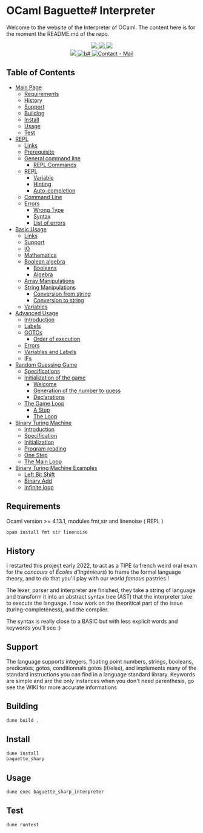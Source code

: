 # OCaml Baguette# Interpreter
Welcome to the website of the Interpreter of OCaml.
The content here is for the moment the README.md of the repo.

<div align="center">
<a href="https://github.com/coco33920/ocaml-baguettesharp-interpreter">
<img src="https://img.shields.io/static/v1?label=coco33920&message=ocaml-baguettesharp-interpreter&color=55cdfc&logo=github&style=for-the-badge">
</a>
<a href="https://github.com/coco33920/ocaml-baguettesharp-interpreter/releases">
<img src="https://img.shields.io/github/release/coco33920/ocaml-baguettesharp-interpreter?include_prereleases=&sort=semver&color=55cdfc&style=for-the-badge">
</a>
<a href="https://github.com/coco33920/ocaml-baguettesharp-interpreter/blob/master/LICENCE">
<img src="https://img.shields.io/badge/License-MIT-55cdfc?style=for-the-badge">
</a>
<br>
<a href="https://github.com/coco33920/ocaml-baguettesharp-interpreter/wiki">
<img src="https://img.shields.io/badge/view-Wiki-f7a8d8?style=for-the-badge">
</a>
<a href="https://www.baguettesharp.fr">
    <img alt="b#" src="https://img.shields.io/badge/Website-Baguette%23-f7a8d8?style=for-the-badge">
  </a>
<a href="mailto:contact@baguettesharp.fr"><img src="https://img.shields.io/badge/Contact-Mail-f7a8d8?style=for-the-badge&logo=thunderbird&logoColor=f7a8d8" alt="Contact - Mail"></a>
</div>

## Table of Contents
- [Main Page](#)
  - [Requirements](#requirements)
  - [History](#history)
  - [Support](#support)
  - [Building](#building)
  - [Install](#install)
  - [Usage](#usage)
  - [Test](#test)
- [REPL](repl.md#repl)
  - [Links](repl.md#links)
  - [Prerequisite](repl.md#prerequisite)
  - [General command line](repl.md#general-command-line)
    - [REPL Commands](repl.md#repl-commands)
  - [REPL](repl.md#repl-1)
    - [Variable](repl.md#variable)
    - [Hinting](repl.md#hinting)
    - [Auto-completion](repl.md#auto-completion)
  - [Command Line](repl.md#command-line)
  - [Errors](repl.md#errors)
    - [Wrong Type](repl.md#wrong-type)
    - [Syntax](repl.md#syntax)
    - [List of errors](repl.md#list-of-errors)
- [Basic Usage](basic.md/#basic-usage)
  - [Links](basic.md/#links)
  - [Support](basic.md#support)
  - [IO](basic.md#io)
  - [Mathematics](basic.md#mathematics)
  - [Boolean algebra](basic.md#boolean-algebra)
    - [Booleans](basic.md#booleans)
    - [Algebra](basic.md#algebra)
  - [Array Manipulations](basic.md#array-manipulations)
  - [String Manipulations](basic.md#string-manipulations)
    - [Conversion from string](basic.md#conversion-from-string)
    - [Conversion to string](basic.md#conversion-to-string)
  - [Variables](basic.md#variables)
- [Advanced Usage](advanced.md#advanced-usage)
  - [Introduction](advanced.md#introduction)
  - [Labels](advanced.md#labels)
  - [GOTOs](advanced.md#gotos)
    - [Order of execution](advanced.md#order-of-execution)
  - [Errors](advanced.md#errors)
  - [Variables and Labels](advanced.md#variables-and-labels)
  - [IFs](advanced.md#ifs)
- [Random Guessing Game](random.md#random-guessing-game)
  - [Specifications](random.md#specifications)
  - [Initialization of the game](random.md#initialization-of-the-game)
    - [Welcome](random.md#welcome)
    - [Generation of the number to guess](random.md#generation-of-the-number-to-guess)
    - [Declarations](random.md#declarations)
  - [The Game Loop](random.md#the-game-loop)
    - [A Step](random.md#a-step)
    - [The Loop](random.md#the-loop)
-  [Binary Turing Machine](turing.md#binary-turing-machine)
   - [Introduction](turing.md#introduction)
   - [Specification](turing.md#specification)
   - [Initialization](turing.md#initialization)
   - [Program reading](turing.md#program-reading)
   - [One Step](turing.md#one-step)
   - [The Main Loop](turing.md#the-main-loop)
- [Binary Turing Machine Examples](turing.md#examples)
  - [Left Bit Shift](turing.md#left-bit-shift)
  - [Binary Add](turing.md#binary-add)
  - [Infinite loop](turing.md#infinite-loop)

## Requirements
Ocaml version >= 4.13.1, modules fmt,str and linenoise ( REPL )

```sh
opam install fmt str linenoise
```


## History 

I restarted this project early 2022, to act as a TIPE (a french weird oral exam for the _concours_ of _Écoles d'Ingénieurs_) to frame the formal language theory, and to do that you'll play with our _world famous_ pastries !

The lexer, parser and interpreter are finished, they take a string of language and transform it into an abstract syntax tree (AST) that the interpreter take to execute the language. I now work on the theoritical part of the issue (turing-completeness), and the compiler.

The syntax is really close to a BASIC but with less explicit words and keywords you'll see :)

## Support

The language supports integers, floating point numbers, strings, booleans, predicates, gotos, conditionnals gotos (if/else), 
and implements many of the standard instructions you can find in a language standard library.
Keywords are simple and are the only instances when you don't need parenthesis, go see the WIKI for more accurate informations

## Building

```sh
dune build .
```

## Install
```sh
dune install
baguette_sharp
```

## Usage

```sh
dune exec baguette_sharp_interpreter
```

## Test

```sh
dune runtest
```
